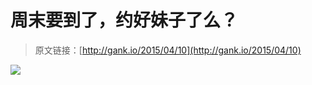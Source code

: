 # 周末要到了，约好妹子了么？

> 原文链接：[http://gank.io/2015/04/10](http://gank.io/2015/04/10)

![](http://ww4.sinaimg.cn/large/610dc034gw1er0c2qw79sj20b208nglx.jpg)

